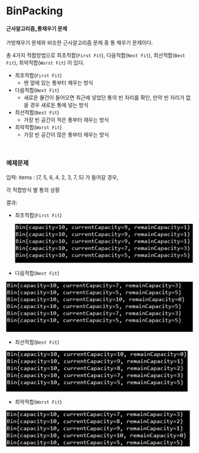 # BinPacking
#### 근사알고리즘_통채우기 문제

가방채우기 문제와 비슷한 근사알고리즘 문제 중 통 채우기 문제이다.<br/>

총 4가지 적합방법으로 최초적합(`First Fit`), 다음적합(`Next Fit`), 최선적합(`Best Fit`), 최악적합(`Worst Fit`) 이 있다.<br/>

* 최초적합(`First Fit`) 
  * 맨 앞에 있는 통부터 채우는 방식
* 다음적합(`Next Fit`)
  * 새로운 물건이 들어오면 최근에 넣었던 통의 빈 자리를 확인, 만약 빈 자리가 없을 경우 새로운 통에 넣는 방식
* 최선적합(`Best Fit`)
  * 가장 빈 공간이 적은 통부터 채우는 방식
* 최악적합(`Worst Fit`) 
  * 가장 빈 공간이 많은 통부터 채우는 방식

<br/>

### 예제문제

입력: items : [7, 5, 6, 4, 2, 3, 7, 5] 가 들어갈 경우,

각 적합방식 별 통의 상황

결과: 

* 최초적합(`First Fit`) 

  ![](https://github.com/lgm1007/BinPacking/blob/master/ResultIMG/FirstFit.JPG?raw=true)

* 다음적합(`Next Fit`)

![](https://github.com/lgm1007/BinPacking/blob/master/ResultIMG/NextFit.JPG?raw=true)

* 최선적합(`Best Fit`)

![](https://github.com/lgm1007/BinPacking/blob/master/ResultIMG/BestFit.JPG?raw=true)

* 최악적합(`Worst Fit`) 

![](https://github.com/lgm1007/BinPacking/blob/master/ResultIMG/WorstFit.JPG?raw=true)